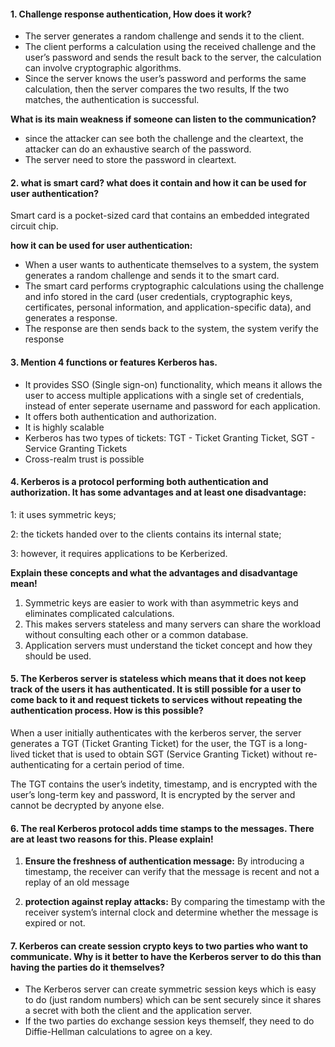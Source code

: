 #### 1. Challenge response authentication, How does it work?

- The server generates a random challenge and sends it to the client.
- The client performs a calculation using the received challenge and the user’s password and sends the result back to the server, the calculation can involve cryptographic algorithms.
- Since the server knows the user’s password and performs the same calculation, then the server compares the two results, If the two matches, the authentication is successful.

**What is its main weakness if someone can listen to the communication?**

- since the attacker can see both the challenge and the cleartext, the attacker can do an exhaustive search of the password.
- The server need to store the password in cleartext.

#### 2. what is smart card? what does it contain and how it can be used for user authentication?

Smart card is a pocket-sized card that contains an embedded integrated circuit chip.

**how it can be used for user authentication:**

- When a user wants to authenticate themselves to a system, the system generates a random challenge and sends it to the smart card.
- The smart card performs cryptographic calculations using the challenge and info stored in the card (user credentials, cryptographic keys, certificates, personal information, and application-specific data), and generates a response.
- The response are then sends back to the system, the system verify the response

#### 3. Mention 4 functions or features Kerberos has.

- It provides SSO (Single sign-on) functionality, which means it allows the user to access multiple applications with a single set of credentials, instead of enter seperate username and password for each application.
- It offers both authentication and authorization.
- It is highly scalable 
- Kerberos has two types of tickets: TGT - Ticket Granting Ticket, SGT - Service Granting Tickets
- Cross-realm trust is possible

#### 4. Kerberos is a protocol performing both authentication and authorization. It has some advantages and at least one disadvantage:

 1: it uses symmetric keys;

 2: the tickets handed over to the clients contains its internal state;

 3: however, it requires applications to be Kerberized.

**Explain these concepts and what the advantages and disadvantage mean!**

1. Symmetric keys are easier to work with than asymmetric keys and eliminates complicated calculations.
2. This makes servers stateless and many servers can share the workload without consulting each other or a common database.
3. Application servers must understand the ticket concept and how they should be used.



#### 5. The Kerberos server is stateless which means that it does not keep track of the users it has authenticated. It is still possible for a user to come back to it and request tickets to services without repeating the authentication process. How is this possible?

When a user initially authenticates with the kerberos server, the server generates a TGT (Ticket Granting Ticket) for the user, the TGT is a long-lived ticket that is used to obtain SGT (Service Granting Ticket) without re-authenticating for a certain period of time. 

The TGT contains the user’s indetity,  timestamp, and is encrypted with the user’s long-term key and password, It is encrypted by the server and cannot be decrypted by anyone else.



#### 6. The real Kerberos protocol adds time stamps to the messages. There are at least two reasons for this. Please explain!

1. **Ensure the freshness of authentication message:** By introducing a timestamp, the receiver can verify that the message is recent and not a replay of an old message

2. **protection against replay attacks:** By comparing the timestamp with the receiver system’s internal clock and determine whether the message is expired or not.



#### 7. Kerberos can create session crypto keys to two parties who want to communicate. Why is it better to have the Kerberos server to do this than having the parties do it themselves?

- The Kerberos  server can create symmetric session keys which is easy to do (just random numbers) which can be sent securely since it shares a secret with both the client and the application server.
- If the two parties do exchange session keys themself, they need to do Diffie-Hellman calculations to agree on a key.



